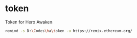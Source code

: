 # token
Token for Hero Awaken

```bash
remixd -s D:\Codes\ha\token -u https://remix.ethereum.org/
```